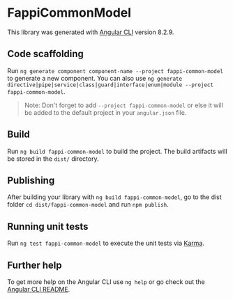 # FappiCommonModel

This library was generated with [Angular CLI](https://github.com/angular/angular-cli) version 8.2.9.

## Code scaffolding

Run `ng generate component component-name --project fappi-common-model` to generate a new component. You can also use `ng generate directive|pipe|service|class|guard|interface|enum|module --project fappi-common-model`.
> Note: Don't forget to add `--project fappi-common-model` or else it will be added to the default project in your `angular.json` file. 

## Build

Run `ng build fappi-common-model` to build the project. The build artifacts will be stored in the `dist/` directory.

## Publishing

After building your library with `ng build fappi-common-model`, go to the dist folder `cd dist/fappi-common-model` and run `npm publish`.

## Running unit tests

Run `ng test fappi-common-model` to execute the unit tests via [Karma](https://karma-runner.github.io).

## Further help

To get more help on the Angular CLI use `ng help` or go check out the [Angular CLI README](https://github.com/angular/angular-cli/blob/master/README.md).
